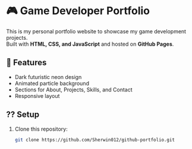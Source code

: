 # 🎮 Game Developer Portfolio

This is my personal portfolio website to showcase my game development projects.  
Built with **HTML, CSS, and JavaScript** and hosted on **GitHub Pages**.

## 🚀 Features
- Dark futuristic neon design
- Animated particle background
- Sections for About, Projects, Skills, and Contact
- Responsive layout

##  ⁇  Setup
1. Clone this repository:
   ```bash
   git clone https://github.com/Sherwin012/github-portfolio.git

